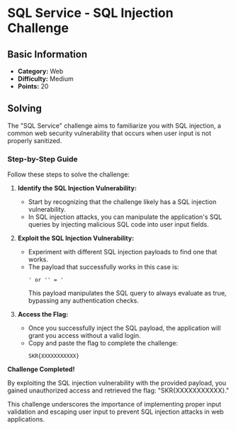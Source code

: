 # SQL Service - SQL Injection Challenge

## Basic Information
- **Category:** Web
- **Difficulty:** Medium
- **Points:** 20

## Solving
The "SQL Service" challenge aims to familiarize you with SQL injection, a common web security vulnerability that occurs when user input is not properly sanitized.

### Step-by-Step Guide

Follow these steps to solve the challenge:

1. **Identify the SQL Injection Vulnerability:**
   - Start by recognizing that the challenge likely has a SQL injection vulnerability.
   - In SQL injection attacks, you can manipulate the application's SQL queries by injecting malicious SQL code into user input fields.

2. **Exploit the SQL Injection Vulnerability:**
   - Experiment with different SQL injection payloads to find one that works.
   - The payload that successfully works in this case is:
     ```
     ' or '' = '
     ```
     This payload manipulates the SQL query to always evaluate as true, bypassing any authentication checks.

3. **Access the Flag:**
   - Once you successfully inject the SQL payload, the application will grant you access without a valid login.
   - Copy and paste the flag to complete the challenge:
     ```
     SKR{XXXXXXXXXXX}
     ```

**Challenge Completed!**

By exploiting the SQL injection vulnerability with the provided payload, you gained unauthorized access and retrieved the flag: "SKR{XXXXXXXXXXX}."

This challenge underscores the importance of implementing proper input validation and escaping user input to prevent SQL injection attacks in web applications.
